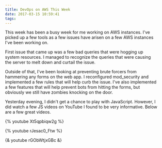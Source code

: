 ```yaml
---
title: DevOps on AWS This Week
date: 2017-03-15 10:59:41
tags:
---
```

This week has been a busy week for me working on AWS instances. I've picked up a few tools as a few issues have arisen on a few AWS instances I've been working on.

First issue that came up was a few bad queries that were hogging up system resources. I managed to recognize the queries that were causing the server to melt down and curtail the issue.

Outside of that, I've been looking at preventing brute forcers from hammering any forms on the web app. I reconfigured mod_security and implemented a few rules that will help curb the issue. I've also implemented a few features that will help prevent bots from hitting the forms, but obviously we still have zombies knocking on the door.

Yesterday evening, I didn't get a chance to play with JavaScript. However, I did watch a few JS videos on YouTube I found to be very informative. Below are a few great videos.

{% youtube Xt5qpbiqw2g %}

{% youtube rJesac0_Ftw %}

{& youtube rGObWtjxGBc &}
